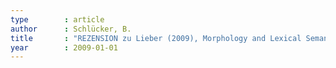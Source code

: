 ```yaml
---
type        : article  
author      : Schlücker, B.
title       : "REZENSION zu Lieber (2009), Morphology and Lexical Semantics (2009)"
year        : 2009-01-01
---
```


